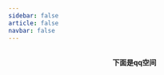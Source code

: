 ```yaml
---
sidebar: false
article: false
navbar: false
---
```


<TimeLinePage :stories="myStories"/>
<br/>

<center><strong>下面是qq空间</strong></center>
<TimeLinePage :stories="qqSpace"/>


<script setup>
   const myStories = [
            {
      imageSrc: 'https://yamapicgo.oss-cn-nanjing.aliyuncs.com/picgoImage/a975d6877e1351c1008927d00a2fa1d.jpg',
      title: '来信',
      description: '收到了好多礼物，好开心！ヾ(≧▽≦*)o',
      link:'2025_3_13',
      time:'2025-3-13',
      comments:'',
      showComments:false,
      }, 
        {
      imageSrc: '',
      title: '立一个flag',
      description: '我要在暑假做一个说说平台，让不同的博客之间能够用一套平台，类似QQ空间一样',
      link:'',
      time:'2025-3-13',
      comments:'反正也没说是哪个暑假',
      showComments:true,
      }, 
    {
      imageSrc: 'https://yamapicgo.oss-cn-nanjing.aliyuncs.com/picgoImage/202503011126097.jpg',
      title: '嘉禾一中宣讲',
      description: '去嘉禾一中宣讲，南京大学win麻了，宣讲就是win win win！',
      link:'jhyz',
      time:'2025-1-19',
      comments:'comments',
      showComments:false,
      },    
      {
      imageSrc: 'https://yamapicgo.oss-cn-nanjing.aliyuncs.com/picgoImage/202503011126096.png',
      title: '红山动物园玩去了',
      description: '逛了一上午，真的看腻了',
      link:'RedMountainZoo',
      time:'2024-10-5',
      comments:'comments',
      showComments:false,
      },      
      {
      imageSrc: 'https://yamapicgo.oss-cn-nanjing.aliyuncs.com/picgoImage/202503011147039.jpg',
      title: '除夕随便写点',
      description: '烟花只在除夕晚上好看，因为不用担心扰民',
      link:'NewYearEve',
      time:'2025-1-28',
      comments:'comments',
      showComments:false,
      },   
      { 
      imageSrc: 'https://yamapicgo.oss-cn-nanjing.aliyuncs.com/picgoImage/202503011145059.png',
      title: '寒假社会实践结束了',
      description: '其实我觉得这次社会实践更像是面向ai编程范式的实践',
      link:'SocialPractice',
      time:'2025-1-28',
      comments:'comments',
      showComments:false,
      },{
	      imageSrc: 'https://yamapicgo.oss-cn-nanjing.aliyuncs.com/picgoImage/20250307201030.png',
      title: '程序设计OJ又没过',
      description: '很简单的题目，在机房死活过不去，回来重写一遍就过了。',
      link:'',
      time:'2025-3-7',
      comments:'comments',
      showComments:false,
      },
      {
	      imageSrc: 'https://yamapicgo.oss-cn-nanjing.aliyuncs.com/picgoImage/a896b7a20c9d8a4cee12998faead9a9.jpg',
      title: '记录一下这半年多来写过的信',
      description: '和别人写信应该有5、6次了，想着这也是我思想的载体，好好保存',
      link:'Letters',
      time:'2025-3-8',
      comments:'comments',
      showComments:false,
      likesNum:1
      }
    // Add more stories as needed
  ]
const qqSpace = [
  {
    imageSrc: 'https://a1.qpic.cn/psc?/V13w9m0N2lSd9s/TmEUgtj9EK6.7V8ajmQrEH6e6TnO2*wi7pPFmlz0KKuqiUYnUpwThajUvxznp6jqv0RCc6LIY8KZrV8GH3kRH3Ce8BWNaSx.GEh2c5NDGZE!/s&ek=1&kp=1&pt=0&bo=1AS.CtQEvgoWECA!&tl=1&vuin=1908777046&tm=1741446000&dis_t=1741448596&dis_k=a27932bdc564140e7f8047246aea7496&sce=60-4-3&rf=0-0',
    title: '今天天气好舒服',
    description: '今天天气好舒服',
    link: '',
    time: '2025-03-01',
    comments: 'comments',
    showComments: false,
  },
  {
    imageSrc: 'https://a1.qpic.cn/psc?/V13w9m0N2lSd9s/TmEUgtj9EK6.7V8ajmQrELa616BJju*Sp0ytjTQedRAOJD46cEQF4pOKrlrL7rS9Ui7tmU3LuqnNfEmFVl5DXK6KFzaf*h0GZU*FqM7Aztg!/s&ek=1&kp=1&pt=0&bo=mAMoCJgDKAgWECA!&tl=1&vuin=1908777046&tm=1741446000&dis_t=1741448641&dis_k=7ce98c6cd289876c6342924af287fd6e&sce=60-4-3&rf=0-0',
    title: '开学乐子',
    description: '很多人开学都愁眉苦脸的，给大家看个乐子',
    link: '',
    time: '2025-02-18',
    comments: 'comments',
    showComments: false,
  },
  {
    imageSrc: 'https://a1.qpic.cn/psc?/V13w9m0N2lSd9s/TmEUgtj9EK6.7V8ajmQrEC4sCTwdp5IGYAOKjkBfimhlLAd3JMMwu5uf1pCUrci9NCKefC6aBO1JJO3.LsSwwwscAeH.w6ezzJd03.k6lYE!/s&ek=1&kp=1&pt=0&bo=0wSfBNMEnwQWECA!&tl=1&vuin=1908777046&tm=1741446000&dis_t=1741448673&dis_k=8d29b9cf47520c3fc62bf504573d0ddb&sce=60-4-3&rf=0-0',
    title: '寒假失眠',
    description: '寒假第一晚就失眠了',
    link: '',
    time: '2025-01-08',
    comments: 'comments',
    showComments: false,
  },
  {
    imageSrc: '',
    title: '英语白复习了',
    description: '英语白复习了 早知道就复习数学曲线救国了',
    link: '',
    time: '2024-12-31',
    comments: 'comments',
    showComments: false,
  },
  {
    imageSrc: '',
    title: '期末手机好玩',
    description: '越到期末手机越好玩',
    link: '',
    time: '2024-12-27',
    comments: 'comments',
    showComments: false,
  },
  {
    imageSrc: 'https://a1.qpic.cn/psc?/V13w9m0N2lSd9s/TmEUgtj9EK6.7V8ajmQrEJV1jwYguHP.AfGoNvla0LDR8syQsgnO40IOkNcpSBwEhrBaVDpwQrdy8s3*Yb9N5O3.RDTe.jWMubcVK5aDvTU!/s&ek=1&kp=1&pt=0&bo=1AS.CtQEvgoWECA!&tl=1&vuin=1908777046&tm=1741446000&dis_t=1741448752&dis_k=99a4ac394de62618cf6cda9942b1c285&sce=60-4-3&rf=0-0',
    title: '导航出问题',
    description: '真无敌了，导航出问题了，骑过头又得骑回去',
    link: '',
    time: '2024-12-01',
    comments: 'comments',
    showComments: false,
  },
  {
    imageSrc: 'https://a1.qpic.cn/psc?/V13w9m0N2lSd9s/TmEUgtj9EK6.7V8ajmQrEFewHghCzd35NovmV4WSbR6iazQcJUJcKwudJlJkkdhEQLdzJjG0SjHxM1FSvV*WQA45nDOy7S61Wepha2hjBCw!/s&ek=1&kp=1&pt=0&bo=0AL7A9AC.wMWECA!&tl=1&vuin=1908777046&tm=1741446000&dis_t=1741448766&dis_k=d18498a1b9b3ea4cfd1c25afcef993c5&sce=60-4-3&rf=0-0',
    title: '喜欢奶龙',
    description: '听说你也喜欢奶龙？',
    link: '',
    time: '2024-11-29',
    comments: 'comments',
    showComments: false,
  },
  {
    imageSrc: 'https://a1.qpic.cn/psc?/V13w9m0N2lSd9s/TmEUgtj9EK6.7V8ajmQrEGmmCbkKoCVeFot*D7Z6VtC8eXZsYwTf0UQTzLm6LKTNvx1IwhGJIk67dkYxkpEdPCF7JHdGr6knpiFJVOMjzYg!/s&ek=1&kp=1&pt=0&bo=1AS.CtQEvgoWECA!&tl=1&vuin=1908777046&tm=1741446000&dis_t=1741448778&dis_k=2f391a990f912779e7e47e0a91c70335&sce=60-4-3&rf=0-0',
    title: '批改网垃圾',
    description: '批改网比校园网还垃圾',
    link: '',
    time: '2024-11-18',
    comments: 'comments',
    showComments: false,
  },
  {
    imageSrc: 'https://a1.qpic.cn/psc?/V13w9m0N2lSd9s/TmEUgtj9EK6.7V8ajmQrEAERHG38B8gPQm6i6paMQaMGHtcqSXeWQ857*hgHsdEr2Ik4e4l2zRLXBIrVnjV1aTvI0*OjjNqv8A2LUs1QOyc!/s&ek=1&kp=1&pt=0&bo=1AS.CtQEvgoWECA!&tl=1&vuin=1908777046&tm=1741446000&dis_t=1741448793&dis_k=42920e916a076483777c47d7674fbcd2&sce=60-4-3&rf=0-0',
    title: '望周知',
    description: '望周知',
    link: '',
    time: '2024-11-08',
    comments: 'comments',
    showComments: false,
  },
  {
    imageSrc: 'https://a1.qpic.cn/psc?/V13w9m0N2lSd9s/TmEUgtj9EK6.7V8ajmQrEMXQJaouBhj1w6OgL7*byxnKASCUhl0BUgbnID05X4RehWvYqWaIz2GrO237xo*KnnSfKok8G5xgMwZA0AtYpFY!/s&ek=1&kp=1&pt=0&bo=NgQNBDYEDQQWECA!&tl=1&vuin=1908777046&tm=1741446000&dis_t=1741448803&dis_k=2478594621d7067470312167d0d9bfb2&sce=60-4-3&rf=0-0',
    title: '关注新闻',
    description: '我说大家怎么都看手机，这么关注新闻',
    link: '',
    time: '2024-11-06',
    comments: 'comments',
    showComments: false,
  },
  {
    imageSrc: '',
    title: '名额没了',
    description: '听说名额没了 那我集的122个赞算什么',
    link: '',
    time: '2024-10-11',
    comments: 'comments',
    showComments: false,
  },
  {
    imageSrc: '',
    title: '求赞',
    description: '求求了，还差几十个赞',
    link: '',
    time: '2024-10-10',
    comments: 'comments',
    showComments: false,
  },
  {
    imageSrc: 'https://a1.qpic.cn/psc?/V13w9m0N2lSd9s/TmEUgtj9EK6.7V8ajmQrEKn8kxPyTbh2*Xtf0nIjXHQsAdgc87MRA3eCoRKTQ82WNgSC5hRPBqo1gIHm.HwX63XwU2OMoAknJVo1E6QDEp4!/s&ek=1&kp=1&pt=0&bo=VQhABlUIQAYWECA!&tl=1&vuin=1908777046&tm=1741446000&dis_t=1741448864&dis_k=2dc2ef0085af7a5abb430656c36db22e&sce=60-4-3&rf=0-0',
    title: '红山动物园',
    description: '红山动物园，很多小动物',
    link: '',
    time: '2024-10-04',
    comments: 'comments',
    showComments: false,
  },
  {
    imageSrc: 'https://a1.qpic.cn/psc?/V13w9m0N2lSd9s/TmEUgtj9EK6.7V8ajmQrEGMj0YbquptbDOQwsuZU4ZLNRvcFZQoX353.in01uZAirZBq4iLsyH1UJYuJ9ztuQeI6G9iPhHq8JdzlPx2GsYA!/s&ek=1&kp=1&pt=0&bo=1AS.CtQEvgoWECA!&tl=1&vuin=1908777046&tm=1741446000&dis_t=1741448892&dis_k=f9663e43cc0562e25f2d7d015f7d7b28&sce=60-4-3&rf=0-0',
    title: '大数据隐私',
    description: '大数据完啦我隐私没了',
    link: '',
    time: '2024-09-28',
    comments: 'comments',
    showComments: false,
  },
  {
    imageSrc: 'https://a1.qpic.cn/psc?/V13w9m0N2lSd9s/TmEUgtj9EK6.7V8ajmQrEJ0xXJ2PsrU1l*hjpiXj5j8qS22LY6xwPNEyiBwGV7ZvxyfZ6GHl7p0EXGe2Qu6WagLX5Rt9TZPoD*cXIm7PR24!/s&ek=1&kp=1&pt=0&bo=VQhABlUIQAYWECA!&tl=1&vuin=1908777046&tm=1741446000&dis_t=1741448905&dis_k=fbe439efbac9f4c6d8a33f8d314e9df0&sce=60-4-3&rf=0-0',
    title: '鼓楼二食堂',
    description: '本人于16点59分左右在鼓楼二食堂，花了一个饼的钱买到了两个饼，望周知',
    link: '',
    time: '2024-09-26',
    comments: 'comments',
    showComments: false,
  },
  {
    imageSrc: '',
    title: '生活反击',
    description: 'if life fucks you,fucks back',
    link: '',
    time: '2024-09-26',
    comments: 'comments',
    showComments: false,
  },
  {
    imageSrc: 'https://a1.qpic.cn/psc?/V13w9m0N2lSd9s/TmEUgtj9EK6.7V8ajmQrED1yy9Ivkw2jb7c3DsI.HamZ42ow.kVX8IehRXj87DI8FI7FnDQ0pUzzq8fTPWlKgoq4rRQgO7jItYqtGyi*pgY!/s&ek=1&kp=1&pt=0&bo=sARABrAEQAYWECA!&tl=1&vuin=1908777046&tm=1741446000&dis_t=1741448918&dis_k=ce3062f053373715e7a9e0eda55fe0bc&sce=60-4-3&rf=0-0',
    title: '无奖竞猜',
    description: '无奖竞猜，我叠的什么',
    link: '',
    time: '2024-09-17',
    comments: 'comments',
    showComments: false,
  },
  {
    imageSrc: 'https://a1.qpic.cn/psc?/V54CWrfl2Bd5tQ0VUd4H3uE2db2dd5pX/TmEUgtj9EK6.7V8ajmQrEFWbArEv*BU*jJQ30TMhdPxzyqkvqTx7GcudihWch7nzMIse9FfD51u.NZibwk7Ynbr*UhB0RCMpM9.H7QvkgYo!/s&ek=1&kp=1&pt=0&bo=mwT8CZsE*AkWECA!&tl=1&vuin=1908777046&tm=1741446000&dis_t=1741448933&dis_k=a5f3051a6f333a440467849179825e38&sce=60-4-3&rf=0-0',
    title: '地铁拉练',
    description: '地铁拉练，开了中国高校的先河 ||  今天南哪药丸了吗 ：还没有，甚至直接包下了南京地铁送小登们去仙林。。。。。。这就是传说中的“拉练”21公里么。。。。',
    link: '',
    time: '2024-09-11',
    comments: '谭越超  : 你们军训几点钟起床2024年9月11日 08:10回复',
    showComments: false,
  },
  {
    imageSrc: 'https://a1.qpic.cn/psc?/V13w9m0N2lSd9s/TmEUgtj9EK6.7V8ajmQrED1yy9Ivkw2jb7c3DsI.Hans2ZK5AxFVVlus0gpG9FkOCt1I1kH9.Gxu2w03MhI10f.nECWc4UHphVTTJzVD*ks!/s&ek=1&kp=1&pt=0&bo=QAZVCEAGVQgWECA!&tl=1&vuin=1908777046&tm=1741446000&dis_t=1741448945&dis_k=5832b741c21f4e2752fef9077e47dc98&sce=60-4-3&rf=0-0',
    title: '南大学生',
    description: '这老哥怎么回事 一大早就过来喊:你们南大的学生没有性价比，……就是废物',
    link: '',
    time: '2024-09-10',
    comments: 'comments',
    showComments: false,
  },
  {
    imageSrc: '',
    title: '体重增加',
    description: '我以为上次体检已经是我的体重巅峰了我寻思也没人告诉我军训还能长高啊？咋的体重还能增加',
    link: '',
    time: '2024-09-07',
    comments: 'comments',
    showComments: false,
  },
  {
    imageSrc: 'https://a1.qpic.cn/psc?/V13w9m0N2lSd9s/TmEUgtj9EK6.7V8ajmQrEATW9g7RRJVdT8Cvk3YjEE2nFsPCREu.LPbT0ufqCPLNaC*yUwnjZ.SLTBf8xFHplrYgsn*wAne4y9n67p20vvw!/s&ek=1&kp=1&pt=0&bo=1AS.CtQEvgoWECA!&tl=1&vuin=1908777046&tm=1741446000&dis_t=1741448973&dis_k=fc23ac0b0cf61ab55f188a5745a71556&sce=60-4-3&rf=0-0',
    title: '乐',
    description: '乐',
    link: '',
    time: '2024-09-02',
    comments: 'comments',
    showComments: false,
  },
  {
    imageSrc: 'https://a1.qpic.cn/psc?/V13w9m0N2lSd9s/TmEUgtj9EK6.7V8ajmQrED1yy9Ivkw2jb7c3DsI.HamML4RMqje23S4BUlAbUM.wenc7aLr8xRV2.f18URbAbHNKwAx.7vMZJo*1PyrdpIc!/s&ek=1&kp=1&pt=0&bo=1AS.CtQEvgoWECA!&tl=1&vuin=1908777046&tm=1741446000&dis_t=1741448988&dis_k=b34658b493ec1f549402c83ced4aa715&sce=60-4-3&rf=0-0',
    title: '恶臭',
    description: '这人真的恶臭',
    link: '',
    time: '2024-08-23',
    comments: 'comments',
    showComments: false,
  },
  {
    imageSrc: 'https://a1.qpic.cn/psc?/V13w9m0N2lSd9s/TmEUgtj9EK6.7V8ajmQrEC6b48NS8JN2jVaEHj*WycdZL6QVzlJtW5y1r3Yf261XPEonZ2Ch6GDg2c0b8IsfzBQ.zSS5wMYMO1P16LHHxVE!/s&ek=1&kp=1&pt=0&bo=nAQ4BJwEOAQWECA!&tl=1&vuin=1908777046&tm=1741446000&dis_t=1741448999&dis_k=8637b708536302bd0db416d19dffc1d2&sce=60-4-3&rf=0-0',
    title: '难绷',
    description: '最难绷的一集',
    link: '',
    time: '2024-08-22',
    comments: 'comments',
    showComments: false,
  },
  {
    imageSrc: '',
    title: 'SB公交',
    description: 'SB公交，该骂得骂',
    link: '',
    time: '2024-08-14',
    comments: 'comments',
    showComments: false,
  },
  {
    imageSrc: '',
    title: '汉奸头',
    description: '存了三个月的头发又变成了汉奸',
    link: '',
    time: '2024-08-04',
    comments: 'comments',
    showComments: false,
  },
  {
    imageSrc: 'https://a1.qpic.cn/psc?/V13w9m0N2lSd9s/TmEUgtj9EK6.7V8ajmQrEGmmCbkKoCVeFot*D7Z6VtBZuL5Wl3OO3LX4WK3MENs4CEUtLrlSCg0TNyHCarokqF*Sb7PAZVT63ogKWhxE.hg!/s&ek=1&kp=1&pt=0&bo=0AK*A9ACvwMWECA!&tl=1&vuin=1908777046&tm=1741446000&dis_t=1741449025&dis_k=4f3a89b742dcef9deefc2b21b33213cf&sce=60-4-3&rf=0-0',
    title: '数学解决化学',
    description: '利用数学知识解决化学问题belike',
    link: '',
    time: '2024-08-01',
    comments: 'comments',
    showComments: false,
  },
  {
    imageSrc: 'https://a1.qpic.cn/psc?/V13w9m0N2lSd9s/TmEUgtj9EK6.7V8ajmQrEDtOv16*I*JYtppLBbpVGcuqOGaEaC22KB2CO2ZgHoEGJnWcIZBS*tf2Qjjq7Yn2RcW3jOSP4vAEVY.Cl3*CG1g!/s&ek=1&kp=1&pt=0&bo=VQhABlUIQAYWECA!&tl=1&vuin=1908777046&tm=1741446000&dis_t=1741449037&dis_k=10c7ac1d727b45bf171647c732d71809&sce=60-4-3&rf=0-0',
    title: '广洲',
    description: '广洲',
    link: '',
    time: '2024-07-08',
    comments: 'comments',
    showComments: false,
  },
  {
    imageSrc: '',
    title: '死路一条',
    description: '我不是无路可走，我还有死路一条',
    link: '',
    time: '2024-06-24',
    comments: 'comments',
    showComments: false,
  },
  {
    imageSrc: '',
    title: '性本贱',
    description: '人之初，性本贱',
    link: '',
    time: '2024-04-30',
    comments: 'comments',
    showComments: false,
  },
  {
    imageSrc: 'https://a1.qpic.cn/psc?/V13w9m0N2lSd9s/ruAMsa53pVQWN7FLK88i5utb9qY7qBRlhBjkqmvybsa9MOeTHaME0SzVpMN5J8G7vooicOBy4dkEpXNpPoMLthSQ.MjRV9W37LXPplh6*SA!/s&ek=1&kp=1&pt=0&bo=VQhABlUIQAYWECA!&tl=1&vuin=1908777046&tm=1741446000&dis_t=1741449061&dis_k=4e649f8a134a183410f4e430bd89ed13&sce=60-4-3&rf=0-0',
    title: '迈向新时代',
    description: '大跨步迈向新时代',
    link: '',
    time: '2023-08-29',
    comments: 'comments',
    showComments: false,
  },
  {
    imageSrc: 'https://a1.qpic.cn/psc?/V13w9m0N2lSd9s/ruAMsa53pVQWN7FLK88i5k8a9U1gs2fRQ8ReVgx.VKKa3I6*NGvEa5JjBmr5VHrBI*nSR.RiUIt2bZ7aUJbIneQdx7oxhvPgULWs1PgNl5U!/s&ek=1&kp=1&pt=0&bo=fgOAB34DgAcWECA!&tl=1&vuin=1908777046&tm=1741446000&dis_t=1741449076&dis_k=02589418eff86cd6edb8e24d2b1f19d1&sce=60-4-3&rf=0-0',
    title: '人生价值',
    description: '余偶得一书，每见“春日游，杏花吹满头”时深感青春尚好，观“流水落花春去也，天上人间”又觉世事无常，于是感慨良多，深思人生之价值。无果，内心怅惘，久久难遣。又打开b站，看见更多的失意青年，或命运无常，“麻',
    link: '',
    time: '2023-06-18',
    comments: 'comments',
    showComments: false,
  },
  {
    imageSrc: 'https://a1.qpic.cn/psc?/V13w9m0N2lSd9s/ruAMsa53pVQWN7FLK88i5oh*xZ0eNVxxmRIRopdi6HKrrgC.BBxdfAPOEcgPvHRUBXaXLHZfH8ESj3IkC1Zbr6zMwBK3XZR3HN4YN99ufqA!/s&ek=1&kp=1&pt=0&bo=0AJABtACQAYWECA!&tl=1&vuin=1908777046&tm=1741446000&dis_t=1741449086&dis_k=126190feb646a9baca1abd9d2d3228d0&sce=60-4-3&rf=0-0',
    title: '拼多多盗版书',
    description: '前几天在拼多多上下单了必刷题，物流异常，官方送我10元优惠券（全场可用，50年）然后书收到发现是盗版，和老板协商之后决定再送我一本盗版书没想到今天拼多多直接跳出来说可以退全款，商品自行处理。6，白嫖10元加',
    link: '',
    time: '2023-01-22',
    comments: 'comments',
    showComments: false,
  },
  {
    imageSrc: 'https://a1.qpic.cn/psc?/V13w9m0N2lSd9s/ruAMsa53pVQWN7FLK88i5t33VE5hUo3fcMwZI2V*WppRHJ9*1lG1cFxgSbMmIaf.AcEOUbeZbdmeHnGEnbcAlUsMfwhH0E6ADDmHIbn6AQg!/s&ek=1&kp=1&pt=0&bo=kgTkCZIE5AkWECA!&tl=1&vuin=1908777046&tm=1741446000&dis_t=1741449086&dis_k=efb1d775ee9be10d044d2708547b7030&sce=60-4-3&rf=0-0',
    title: '6',
    description: '6',
    link: '',
    time: '2023-01-16',
    comments: 'comments',
    showComments: false,
  },
  {
    imageSrc: '',
    title: '中秋节吃粽子',
    description: '中秋节吃粽子是不是为了纪念屈原没有过 过中秋节？',
    link: '',
    time: '2021-09-21',
    comments: 'comments',
    showComments: false,
  },
  {
    imageSrc: 'https://a1.qpic.cn/psc?/V13w9m0N2lSd9s/ruAMsa53pVQWN7FLK88i5nhb2QyRMXsLkFTqwUxWlo6NUqJonowx7HE251U7S7oaL4w*crLr6NnQC2ZtlaxopRQFklYeHm.dJaASJ1Oxpwg!/s&ek=1&kp=1&pt=0&bo=GQMABRkDAAURECc!&tl=1&vuin=1908777046&tm=1741446000&dis_t=1741449101&dis_k=76e9e1f05f26215fc2159bc71902b230&sce=60-4-3&rf=0-0',
    title: '18+游戏',
    description: '那可以多出些18+的游戏吗',
    link: '',
    time: '2021-08-30',
    comments: '谭越超  : 奥利给2021年8月30日 18:52回复',
    showComments: false,
  },
  {
    imageSrc: '',
    title: '原子弹纪念',
    description: '今天是原子弹“小男孩”牺牲76周年，希望大家不要忘记这个为了结束战争而失去年轻生命的孩子！',
    link: '',
    time: '2021-08-06',
    comments: 'comments',
    showComments: false,
  },
  {
    imageSrc: 'https://a1.qpic.cn/psc?/V13w9m0N2lSd9s/ruAMsa53pVQWN7FLK88i5ompbnc0thGahP.pESzPw*9xWXWhF58MOWgl7JT5Skb43APK6zaHAbPGbTI210AyIkcnb2h7o7mci6Xe1koPvcM!/s&ek=1&kp=1&pt=0&bo=0AJABtACQAYRECc!&tl=1&vuin=1908777046&tm=1741446000&dis_t=1741449101&dis_k=c2f100fecb3221d4112e9968d0de916b&sce=60-4-3&rf=0-0',
    title: '虚拟男友',
    description: '虚拟男友真好玩',
    link: '',
    time: '2021-08-05',
    comments: 'comments',
    showComments: false,
  },
  {
    imageSrc: 'https://a1.qpic.cn/psc?/V13w9m0N2lSd9s/ruAMsa53pVQWN7FLK88i5iCqiEn5GVwSewKmYndGZZuhhm4cNDgxV1L*CxwncwyTBgRXHYOMlbwbpD7LDlbUvaPtpb*nh.rlp1aqKaF95Go!/s&ek=1&kp=1&pt=0&bo=0AJABtACQAYRECc!&tl=1&vuin=1908777046&tm=1741446000&dis_t=1741449113&dis_k=54851cc8ad56e4a3d7d4dfe2a3be5d80&sce=60-4-3&rf=0-0',
    title: '一分钱',
    description: '一分钱 你打发要饭的呀',
    link: '',
    time: '2021-08-02',
    comments: 'comments',
    showComments: false,
  },
  {
    imageSrc: '',
    title: '反向促销',
    description: '反向促销',
    link: '',
    time: '2021-06-25',
    comments: 'comments',
    showComments: false,
  },
  {
    imageSrc: 'https://a1.qpic.cn/psc?/V13w9m0N2lSd9s/ruAMsa53pVQWN7FLK88i5m8PDI0ZGrBOnpDhSHiZt1P7ya8MHvYoCGp*7rioKl*r061SA8HQ2d41iVoL*5hp29eWIwDPOwC7vw1i8JtyXXE!/s&ek=1&kp=1&pt=0&bo=hAHAAIQBwAARECc!&tl=1&vuin=1908777046&tm=1741446000&dis_t=1741449113&dis_k=4d497d80916c0b4d9c128f01e33e1f37&sce=60-4-3&rf=0-0',
    title: '人类智力天花板',
    description: '人类智力天花板',
    link: '',
    time: '2021-03-27',
    comments: 'comments',
    showComments: false,
  },
  {
    imageSrc: 'https://a1.qpic.cn/psc?/V13w9m0N2lSd9s/ruAMsa53pVQWN7FLK88i5pnvzD.ZXNw4MczxEys0jOXhYbTAQODO3RUjFrXStti5kFHEESRuCsMC4GL6Jo2vuzTHzzm6B4j43OeGwWFlBVw!/s&ek=1&kp=1&pt=0&bo=YwUtBGMFLQQRECc!&tl=1&vuin=1908777046&tm=1741446000&dis_t=1741449127&dis_k=af4fa5b963b001b5e4c15d99ad63abb2&sce=60-4-3&rf=0-0',
    title: '有一说一',
    description: '有一说一确实',
    link: '',
    time: '2021-03-21',
    comments: 'comments',
    showComments: false,
  },
  {
    imageSrc: '',
    title: '欧气榜',
    description: '用了英语老师的名字，果然变欧了居然登上全宇宙欧气榜第9了',
    link: '',
    time: '2021-02-21',
    comments: 'comments',
    showComments: false,
  },
  {
    imageSrc: '',
    title: '春节晚会',
    description: '为了我们之间的友谊地久天长，大年三十晚上八点我为你们在中央电视台准备了春节晚会。大家八点打开电视就能看到了。 不要问我花了多少钱，那都不重要，毕竟友谊无价！',
    link: '',
    time: '2021-02-11',
    comments: 'comments',
    showComments: false,
  },
  {
    imageSrc: '',
    title: '骗子人工服务',
    description: '哎，现在的骗子都没有人工服务啧啧啧',
    link: '',
    time: '2021-02-03',
    comments: 'comments',
    showComments: false,
  },
  {
    imageSrc: 'https://a1.qpic.cn/psc?/V13w9m0N2lSd9s/ruAMsa53pVQWN7FLK88i5oyDPz1aVYmA.igLukjxz*57qYlNIQI06btytRukuL**UecpcRe9KDi4Q5QiFt8pbSe80ZvMNEbLfRPKRXwINfk!/s&ek=1&kp=1&pt=0&bo=6QHkAekB5AERECc!&tl=1&vuin=1908777046&tm=1741446000&dis_t=1741449127&dis_k=6c29d06f802cc96cccdf77b0ac569ef8&sce=60-4-3&rf=0-0',
    title: '川普下任',
    description: '震惊世界！ 川普下任的真正原因竟是↓',
    link: '',
    time: '2021-01-23',
    comments: 'comments',
    showComments: false,
  },
  {
    imageSrc: '',
    title: '拜登郑爽',
    description: '拜登:我郑爽着呢！川普:我tmd快烦死了！',
    link: '',
    time: '2021-01-21',
    comments: 'comments',
    showComments: false,
  },
  {
    imageSrc: 'https://a1.qpic.cn/psc?/V13w9m0N2lSd9s/ruAMsa53pVQWN7FLK88i5nhb2QyRMXsLkFTqwUxWlo7z0xwwU.YvDMM19odWLRMM7FLTKHOMS0YEmYPTqktQKhX.twROiMdJ6sMqF11.dBA!/s&ek=1&kp=1&pt=0&bo=OARwCDgEcAgRECc!&tl=1&vuin=1908777046&tm=1741446000&dis_t=1741449140&dis_k=7f0d36fd9453fc3c962c0cac906f4f0a&sce=60-4-3&rf=0-0',
    title: '企业级理解',
    description: '企业级理解',
    link: '',
    time: '2021-01-20',
    comments: 'comments',
    showComments: false,
  },
  {
    imageSrc: '',
    title: '跨年',
    description: '还有364天就要跨年了，回想起上一次跨年，仿佛就在几小时前一样。',
    link: '',
    time: '2021-01-01',
    comments: 'comments',
    showComments: false,
  },
  {
    imageSrc: 'https://a1.qpic.cn/psc?/V13w9m0N2lSd9s/ruAMsa53pVQWN7FLK88i5mO3cRn5RLJtOT58bB99Xqvu.N1DZadQMp*KThA80AF1gMpGj03AzXeGdqkNBKDrVVhUSWy.KjDVRisp86A5DWQ!/s&ek=1&kp=1&pt=0&bo=JQVtBCUFbQQRECc!&tl=1&vuin=1908777046&tm=1741446000&dis_t=1741449140&dis_k=529de1b019d41e20dc0fcd7d97ae31f6&sce=60-4-3&rf=0-0',
    title: '震撼',
    description: '这件事情让我最震撼的地方就是让我没有找到哪里最震撼',
    link: '',
    time: '2020-12-26',
    comments: 'comments',
    showComments: false,
  },
  {
    imageSrc: '',
    title: '特朗普掉粪池',
    description: '特朗普去乡间视察，一不小心掉到了粪池里。有个农民把他拖了上来。特朗普对他说：“谢谢你，好兄弟。但是请不要对任何人说我掉到了池子里。',
    link: '',
    time: '2020-11-14',
    comments: 'comments',
    showComments: false,
  },
  {
    imageSrc: '',
    title: '川皇确诊新冠',
    description: '“川皇确诊新冠！”看到这个新闻，刚上哔哩哔哩的的我第一反应是”Fake news！“再确认了一眼，只能用感叹，新冠最终还是找上了这个号称最懂它的男人，希望川老师能好好利用消毒液。',
    link: '',
    time: '2020-10-02',
    comments: 'comments',
    showComments: false,
  },
  {
    imageSrc: 'https://a1.qpic.cn/psc?/V13w9m0N2lSd9s/ruAMsa53pVQWN7FLK88i5morRS5gQMtFg6gXSlBfTsrsqHSpNba2dSI2TMBeDkzQEzbuhwLtR8RqvpOhtLjgnhNto39dPRmPvi2oHOwpcJI!/s&ek=1&kp=1&pt=0&bo=QAZgCUAGYAkRECc!&tl=1&vuin=1908777046&tm=1741446000&dis_t=1741449153&dis_k=7eb6a58709eaea270933083cfabfddbe&sce=60-4-3&rf=0-0',
    title: '懂王青春少年团',
    description: '青春万岁！ 懂王青春少年团出道了快pick这9名偶像中你最爱的吧！',
    link: '',
    time: '2020-08-09',
    comments: 'comments',
    showComments: false,
  },
  {
    imageSrc: 'https://a1.qpic.cn/psc?/V13w9m0N2lSd9s/ruAMsa53pVQWN7FLK88i5qio6LOYdU2IXxHUtxNIri5vkGUEUu0FJYHGK9jZe73BQFlyCqDa9gNNZnW6LfDjRM0ssB4ji0JF48wIJsbKyXI!/s&ek=1&kp=1&pt=0&bo=OATiATgE4gERECc!&tl=1&vuin=1908777046&tm=1741446000&dis_t=1741449153&dis_k=4704a79aaca05e89b49f371702f528b6&sce=60-4-3&rf=0-0',
    title: 'OPPO应用商店',
    description: '我用OPPO自带软件商店搜索应用宝的结果他吃我醋了',
    link: '',
    time: '2020-08-07',
    comments: 'comments',
    showComments: false,
  },
  {
    imageSrc: '',
    title: '四川普通话',
    description: '学四川普通话，上四川大学',
    link: '',
    time: '2020-08-03',
    comments: 'comments',
    showComments: false,
  },
  {
    imageSrc: '',
    title: '后悔看晚了',
    description: '后悔看晚了（用三次Edu.最喜欢的表情以表示我的心情）',
    link: '',
    time: '2020-08-01',
    comments: 'comments',
    showComments: false,
  },
  {
    imageSrc: 'https://a1.qpic.cn/psc?/V13w9m0N2lSd9s/PBfbIKZtAJlvfOqE04IdJTttbpO1EIsxDVQFfpFaIfgBZHhR4B8Doc3AYy2XkAf4.d7rcgPlQYdCyYn529tdcw!!/s&ek=1&kp=1&pt=0&bo=Xgr0BV4K9AURIBc!&tl=1&vuin=1908777046&tm=1741446000&dis_t=1741449167&dis_k=e2379f8fee8fa1d4e458e3b90bf50553&sce=60-4-3&rf=0-0',
    title: '',
    description: '',
    link: '',
    time: '2020-07-17',
    comments: 'comments',
    showComments: false,
  },
  {
    imageSrc: '',
    title: 'B币课程',
    description: '狠下心来决定花4 50个币买课程 ……是B币啊？那没事了 ……又省下了半年白嫖的成果',
    link: '',
    time: '2020-07-16',
    comments: 'comments',
    showComments: false,
  },
  {
    imageSrc: '',
    title: '豫章书院',
    description: '豫章书院就判成这个样子？这也叫判？',
    link: '',
    time: '2020-07-11',
    comments: 'comments',
    showComments: false,
  },
  {
    imageSrc: '',
    title: '讽刺之主',
    description: '真·讽刺之主·万年老司机',
    link: '',
    time: '2020-07-11',
    comments: 'comments',
    showComments: false,
  },
  {
    imageSrc: '',
    title: '腾讯抄袭',
    description: '终于有一天能在腾讯（QQ）里看抄袭腾讯（王者)了 ',
    link: '',
    time: '2020-07-10',
    comments: 'comments',
    showComments: false,
  },
  {
    imageSrc: 'https://a1.qpic.cn/psc?/V13w9m0N2lSd9s/PBfbIKZtAJlvfOqE04IdJQhgEhwS*1.*riDHMJpID1zCZsX*Lpv5njgevXz5y68ERdh8Qh9LwTIkk6n0FPW1MA!!/s&ek=1&kp=1&pt=0&bo=OARwCDgEcAgRECc!&tl=1&vuin=1908777046&tm=1741446000&dis_t=1741449190&dis_k=482012c71bd6acdf1f1e76941e4c76ed&sce=60-4-3&rf=0-0',
    title: '培优学生',
    description: '存库28件，培优学生50人，有趣有趣',
    link: '',
    time: '2020-05-01',
    comments: 'comments',
    showComments: false,
  },
  {
    imageSrc: '',
    title: '狗头',
    description: '今天才发现，这特么是个狗头……',
    link: '',
    time: '2020-04-11',
    comments: 'ビリビリ  : 2020年4月11日 17:10回复',
    showComments: false,
  },
  {
    imageSrc: '',
    title: '疫情空虚',
    description: '这次疫情给我的只有内心的空虚和肉体的充实……',
    link: '',
    time: '2020-04-10',
    comments: 'comments',
    showComments: false,
  },
  {
    imageSrc: '',
    title: '课业分心',
    description: '课业分心懒做题，考前心急肝学习',
    link: '',
    time: '2020-04-10',
    comments: 'comments',
    showComments: false,
  },
  {
    imageSrc: '',
    title: '钉钉再见',
    description: '钉钉再见……',
    link: '',
    time: '2020-04-10',
    comments: 'comments',
    showComments: false,
  },
  {
    imageSrc: '',
    title: '兔子买方便面',
    description: '兔子：老板买方便面老板：要什么牌子的兔子：统一！',
    link: '',
    time: '2020-04-09',
    comments: 'comments',
    showComments: false,
  },
  {
    imageSrc: '',
    title: '大哥出狱',
    description: '咱大哥还有十天就出来了 ',
    link: '',
    time: '2020-04-08',
    comments: 'comments',
    showComments: false,
  },
  {
    imageSrc: '',
    title: '武汉欢迎回来',
    description: '武汉，欢迎回来',
    link: '',
    time: '2020-04-08',
    comments: 'comments',
    showComments: false,
  },
  {
    imageSrc: '',
    title: '清明节',
    description: '1.这一天不是为了让我们无聊致死，而是为了让我们活的明白2.我们失去的仅仅是一天的游戏，他们却失去了一切3.“人死了，就变成一个星星。”',
    link: '',
    time: '2020-04-04',
    comments: 'comments',
    showComments: false,
  },
  {
    imageSrc: '',
    title: '美国风光',
    description: '美国风光，千股冰封，万亿血飘。望长城内外，惟上深安详；道指上下，顿时抛光。波音苹果，快递联邦，欲与微软比悲壮。须抗疫，看中国作业，实在超纲。口罩如此多娇，引无数国家竞折腰。惜鹰酱擅武，工业掏光；欧洲联',
    link: '',
    time: '2020-04-02',
    comments: 'comments',
    showComments: false,
  },
  {
    imageSrc: '',
    title: '美国病毒',
    description: '∵The virus is mainly in the United States. ∴It should called American virus.又∵It called American Virus.∴It′AV (American的A Virus的V)',
    link: '',
    time: '2020-03-30',
    comments: 'comments',
    showComments: false,
  },
  {
    imageSrc: '',
    title: '淡黄的长裙',
    description: '完了，忘不了了——淡黄的长裙，蓬松的头发 😱😱',
    link: '',
    time: '2020-03-28',
    comments: '谭越超  : 嘛玩意儿2020年3月28日 15:07回复',
    showComments: false,
  },
  {
    imageSrc: '',
    title: '登名字',
    description: '登名字就登了我一上午 ',
    link: '',
    time: '2020-03-22',
    comments: 'comments',
    showComments: false,
  },
  {
    imageSrc: '',
    title: '疫情峰值',
    description: '疫情人数终于到达峰值了！（今日减少两百余人）武汉加油，中国加油！🇨🇳🇨🇳（18日为峰值）',
    link: '',
    time: '2020-02-19',
    comments: 'comments',
    showComments: false,
  },
  {
    imageSrc: 'https://a1.qpic.cn/psc?/V13w9m0N2lSd9s/PBfbIKZtAJlvfOqE04IdJQkgXZJxAQoEAoO68LqFNeSdeh3FGDWNhegzWv.OHUkQsbpC7u3r4*O.aViA1498zw!!/s&ek=1&kp=1&pt=0&bo=gAKAAoACgAIRECc!&tl=1&vuin=1908777046&tm=1741446000&dis_t=1741449272&dis_k=7aec0e4d546f0092a0667b8a5f16ffd2&sce=60-4-3&rf=0-0',
    title: '经典照片',
    description: '谁还能找到我们班经典照片？',
    link: '',
    time: '2020-02-14',
    comments: 'comments',
    showComments: false,
  },
  {
    imageSrc: '',
    title: '闭关中',
    description: '闭关中',
    link: '',
    time: '2020-01-13',
    comments: 'comments',
    showComments: false,
  },
  {
    imageSrc: '',
    title: '特朗普照片',
    description: '天知道我为了找个特朗普的照片用了多久。',
    link: '',
    time: '2020-01-12',
    comments: 'comments',
    showComments: false,
  },
  {
    imageSrc: '',
    title: '学海无涯',
    description: '学海无涯，回头是岸。',
    link: '',
    time: '2018-10-18',
    comments: 'comments',
    showComments: false,
  },
  {
    imageSrc: '',
    title: '人间正道',
    description: '天若有情天亦老，人间正道是苍桑。',
    link: '',
    time: '2018-07-05',
    comments: 'comments',
    showComments: false,
  },
  {
    imageSrc: '',
    title: '饕餮',
    description: '面对蜂拥而至的饕餮，仅凭个人的力量不可能击退。',
    link: '',
    time: '2018-07-03',
    comments: 'comments',
    showComments: false,
  },
  {
    imageSrc: '',
    title: '1257545',
    description: '1257545',
    link: '',
    time: '2018-06-16',
    comments: 'comments',
    showComments: false,
  },
  {
    imageSrc: '',
    title: '希望',
    description: '希望，就这样',
    link: '',
    time: '2018-06-09',
    comments: 'comments',
    showComments: false,
  },
  {
    imageSrc: '',
    title: '美女游泳',
    description: '一美女游泳时把泳裤裤档划破了个洞，本人不知，上岸后春光暴露，众人齐视，她发现后忙把池边一块板拿来遮羞，众人偷笑；她一看上面写道：此处危险，深二米！她忙丢掉，再拿另一块，众人大笑，她急看：只限男性出入！',
    link: '',
    time: '2017-06-24',
    comments: 'comments',
    showComments: false,
  },
  {
    imageSrc: '',
    title: '瓶盖',
    description: '就逢知己千杯少，瓶盖不要用牙咬',
    link: '',
    time: '2017-06-18',
    comments: 'comments',
    showComments: false,
  },
  {
    imageSrc: '',
    title: '脑力体力',
    description: '脑力好，体力好，要是有钱就更好',
    link: '',
    time: '2016-07-23',
    comments: 'comments',
    showComments: false,
  },
  {
    imageSrc: '',
    title: '酒逢知己',
    description: '酒逢知己千杯少，瓶盖不要用牙咬。',
    link: '',
    time: '2016-07-21',
    comments: 'comments',
    showComments: false,
  },
];
</script>